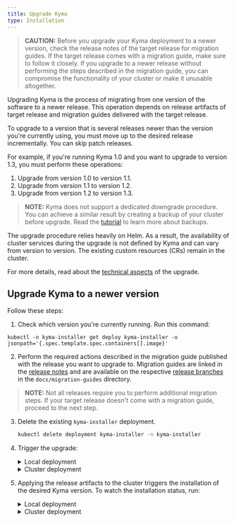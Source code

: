 ```yaml
---
title: Upgrade Kyma
type: Installation
---
```


>**CAUTION:** Before you upgrade your Kyma deployment to a newer version, check the release notes of the target release for migration guides. If the target release comes with a migration guide, make sure to follow it closely. If you upgrade to a newer release without performing the steps described in the migration guide, you can compromise the functionality of your cluster or make it unusable altogether.

Upgrading Kyma is the process of migrating from one version of the software to a newer release. This operation depends on release artifacts of target release and migration guides delivered with the target release. 

To upgrade to a version that is several releases newer than the version you're currently using, you must move up to the desired release incrementally. You can skip patch releases.

For example, if you're running Kyma 1.0 and you want to upgrade to version 1.3, you must perform these operations:

1. Upgrade from version 1.0 to version 1.1.
2. Upgrade from version 1.1 to version 1.2.
3. Upgrade from version 1.2 to version 1.3.

>**NOTE:** Kyma does not support a dedicated downgrade procedure. You can achieve a similar result by creating a backup of your cluster before upgrade. Read the [tutorial](/components/backup/#tutorials-taking-backup-using-velero) to learn more about backups.

The upgrade procedure relies heavily on Helm. As a result, the availability of cluster services during the upgrade is not defined by Kyma and can vary from version to version. The existing custom resources (CRs) remain in the cluster.

For more details, read about the [technical aspects](https://github.com/kyma-project/kyma/blob/master/components/kyma-operator/README.md#upgrade-kyma) of the upgrade.

## Upgrade Kyma to a newer version

Follow these steps:

1. Check which version you're currently running. Run this command:
  ```
  kubectl -n kyma-installer get deploy kyma-installer -o jsonpath='{.spec.template.spec.containers[].image}'
  ```
2. Perform the required actions described in the migration guide published with the release you want to upgrade to. Migration guides are linked in the [release notes](https://kyma-project.io/blog/) and are available on the respective [release branches](https://github.com/kyma-project/kyma/branches) in the `docs/migration-guides` directory.
  >**NOTE:** Not all releases require you to perform additional migration steps. If your target release doesn't come with a migration guide, proceed to the next step.
3. Delete the existing `kyma-installer` deployment.
   ```bash
   kubectl delete deployment kyma-installer -n kyma-installer

   ``` 
4. Trigger the upgrade:

    <div tabs name="trigger-the-upgrade" group="upgrade-kyma">
      <details>
      <summary label="local-deployment">
      Local deployment
      </summary>

      - Download the `kyma-config-local.yaml` artifact using following command. Replace `RELEASE_VERSION` with desired version.

      ```
      curl -LO https://storage.googleapis.com/kyma-prow-artifacts/{RELEASE_VERSION}/kyma-config-local.yaml
      ```

      Run this command to apply the overrides required by the new release to your Minikube cluster:

      ```
      kubectl apply -f {KYMA-CONFIG-LOCAL-FILE}
      ```

      >**NOTE:** If you customized your deployment and its overrides, download the `kyma-config-local.yaml` artifact and compare your changes to the overrides of the target release. Merge your changes if necessary.

      - Download the `kyma-installer.yaml` artifact using following command. Replace `RELEASE_VERSION` with desired version:
      ```
      https://storage.googleapis.com/kyma-prow-artifacts/{KYMA_RELEASE}/installer.yaml
      ```

      Run this command to apply the installer file to your Minikube cluster:
      
      ```
      kubectl apply -f {INSTALLER-FILE}
      ```

      - Download the `kyma-installer-cr.yaml` artifact using following command. Replace `RELEASE_VERSION` with desired version.:
      ```
      https://storage.googleapis.com/kyma-prow-artifacts/{KYMA_RELEASE}/kyma-installer-cr.yaml
      ```

      Run this command to apply the installer file to your Minikube cluster:
      
      ```
      kubectl apply -f {INSTALLER-CR-FILE}
      ```

      </details>
      <details>
      <summary label="cluster-deployment">
      Cluster deployment
      </summary>

      >**NOTE:** Before you upgrade a cluster deployment, check if the overrides changed names in the version you're upgrading to.

      - Download the `kyma-installer.yaml` artifact using following command. Replace `RELEASE_VERSION` with desired version:

      ```
      https://storage.googleapis.com/kyma-prow-artifacts/{KYMA_RELEASE}/installer.yaml
      ```

      Run this command to apply the installer file to your cluster:
      
      ```
      kubectl apply -f {INSTALLER-FILE}
      ```

      - Download the `kyma-installer-cr-cluster.yaml` artifact using following command. Replace `RELEASE_VERSION` with desired version.:
      ```
      https://storage.googleapis.com/kyma-prow-artifacts/{KYMA_RELEASE}/kyma-installer-cr-cluster.yaml
      ```

      Run this command to apply the installer file to your cluster:
      
      ```
      kubectl apply -f {KYMA-INSTALLER-CR-CLUSTER-FILE}
      ```

      </details>
    </div>

6. Applying the release artifacts to the cluster triggers the installation of the desired Kyma version. To watch the installation status, run:

    <div tabs name="installation-status" group="upgrade-kyma">
      <details>
      <summary label="local-deployment">
      Local deployment
      </summary>

      ```
      ./installation/scripts/is-installed.sh
      ```

      </details>
      <details>
      <summary label="cluster-deployment">
      Cluster deployment
      </summary>

      ```
      while true; do \
      kubectl -n default get installation/kyma-installation -o jsonpath="{'Status: '}{.status.state}{', description: '}{.status.description}"; echo; \
      sleep 5; \
      done
      ```

      </details>
    </div>
